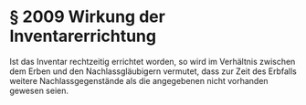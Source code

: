 # § 2009 Wirkung der Inventarerrichtung
Ist das Inventar rechtzeitig errichtet worden, so wird im Verhältnis zwischen dem Erben und den Nachlassgläubigern vermutet, dass zur Zeit des Erbfalls weitere Nachlassgegenstände als die angegebenen nicht vorhanden gewesen seien.